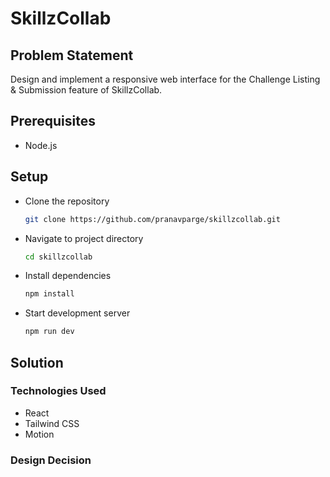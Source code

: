 # SkillzCollab

## Problem Statement

Design and implement a responsive web interface for the Challenge Listing &amp; Submission feature of SkillzCollab.

## Prerequisites

- Node.js

## Setup

- Clone the repository

  ```bash
  git clone https://github.com/pranavparge/skillzcollab.git
  ```

- Navigate to project directory

  ```bash
  cd skillzcollab
  ```

- Install dependencies

  ```bash
  npm install
  ```

- Start development server

  ```bash
  npm run dev
  ```

## Solution

### Technologies Used

- React
- Tailwind CSS
- Motion

### Design Decision

